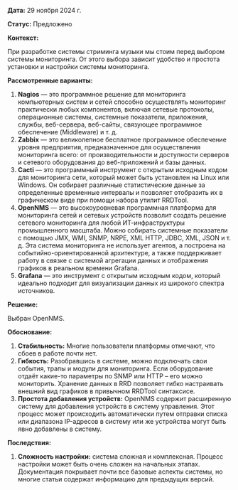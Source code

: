 **Дата:** 29 ноября 2024 г.

**Статус:** Предложено

**Контекст:**

При разработке системы стриминга музыки мы стоим перед выбором системы мониторинга. От этого выбора зависит удобство и простота установки и настройки системы мониторинга.

**Рассмотренные варианты:**

1. **Nagios** — это программное решение для мониторинга компьютерных систем и сетей способно осуществлять мониторинг практически любых компонентов, включая сетевые протоколы, операционные системы, системные показатели, приложения, службы, веб-сервера, веб-сайты, связующее программное обеспечение (Middleware) и т. д.
2. **Zabbix** — это великолепное бесплатное программное обеспечение уровня предприятия, предназначенное для осуществления мониторинга всего: от производительности и доступности серверов и сетевого оборудования до веб-приложений и базы данных.
3. **Cacti** — это программный инструмент с открытым исходным кодом для мониторинга сети, который может быть установлен на Linux или Windows. Он собирает различные статистические данные за определенные временные интервалы и позволяет отобразить их в графическом виде при помощи набора утилит RRDTool.
4. **OpenNMS** — это высокоуровневая программная платформа для мониторинга сетей и сетевых устройств позволит создать решение сетевого мониторинга для любой ИТ-инфраструктуры промышленного масштаба. Можно собирать системные показатели с помощью JMX, WMI, SNMP, NRPE, XML HTTP, JDBC, XML, JSON и т. д. Эта система мониторинга не использует агентов, а построена на событийно-ориентированной архитектуре, а также поддерживает работу в связке с системой агрегации данных и отображения графиков в реальном времени Grafana.
5. **Grafana** — это инструмент с открытым исходным кодом, который идеально подходит для визуализации данных из широкого спектра источников.

**Решение:**

Выбран OpenNMS.

**Обоснование:**

1. **Стабильность:** Многие пользователи платформы отмечают, что сбоев в работе почти нет.
2. **Гибкость:** Разобравшись в системе, можно подключать свои события, трапы и модули для мониторинга. Если оборудование отдаёт какие-то параметры по SNMP или HTTP – его можно мониторить. Хранение данных в RRD позволяет гибко настраивать внешний вид графиков в привычном RRDTool синтаксисе.
3. **Простота добавления устройств:** OpenNMS содержит расширенную систему для добавления устройств в систему управления. Этот процесс может происходить автоматически путем отправки списка или диапазона IP-адресов в систему или же устройства могут быть явно добавлены в систему.

**Последствия:**

1. **Сложность настройки:** система сложная и комплексная. Процесс настройки может быть очень сложен на начальных этапах. Документация покрывает почти все базовые аспекты системы, но многие статьи содержат информацию для предыдущих версий.
